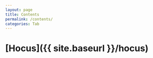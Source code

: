 ```yaml
---
layout: page
title: Contents
permalink: /contents/
categories: Tab
---
```


# [Hocus]({{ site.baseurl }}/hocus)